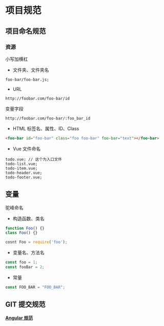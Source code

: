 # 项目规范

## 项目命名规范

### 资源

小写加横杠

- 文件夹、文件夹名

```
foo-bar/foo-bar.js;
```

- URL

```
http://foobar.com/foo-bar/id
```

变量字段

```
http://foobar.com/foo-bar/:foo_bar_id
```

- HTML 标签名、属性、ID、Class

```html
<foo-bar id="foo-bar" class="foo foo-bar" foo-bar="text"></foo-bar>
```

- Vue 文件命名

```
todo.vue; // 这个为入口文件
todo-list.vue;
todo-item.vue;
todo-header.vue;
todo-footer.vue;
```

## 变量

驼峰命名

- 构造函数、类名

```js
function Foo() {}
class Foo() {}

cosnt Foo = require('foo');
```

- 变量名、方法名

```js
const foo = 1;
const fooBar = 2;
```

- 常量

```js
const FOO_BAR = "FOO_BAR";
```

## GIT 提交规范

[**Angular 规范**](https://blog.csdn.net/ligang2585116/article/details/80284819)
